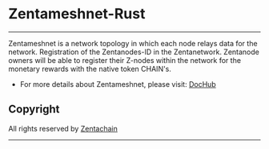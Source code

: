# Zentameshnet-Rust
------------------------
Zentameshnet is a network topology in which each node relays data for the network. Registration of the Zentanodes-ID in the Zentanetwork.
Zentanode owners will be able to register their Z-nodes within the network for the monetary rewards with the native token CHAIN's.

* For more details about Zentameshnet, please visit: [DocHub](https://docs.zentachain.io/zentamesh)

 ## Copyright
All rights reserved by [Zentachain](https://zentachain.io/)

---
